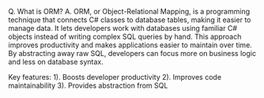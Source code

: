 Q. What is ORM?
A. ORM, or Object-Relational Mapping, is a programming technique that connects C# classes to database tables, making it easier to manage data. It lets developers work with databases using familiar C# objects instead of writing complex SQL queries by hand. This approach improves productivity and makes applications easier to maintain over time. By abstracting away raw SQL, developers can focus more on business logic and less on database syntax.

Key features:
1). Boosts developer productivity
2). Improves code maintainability
3). Provides abstraction from SQL